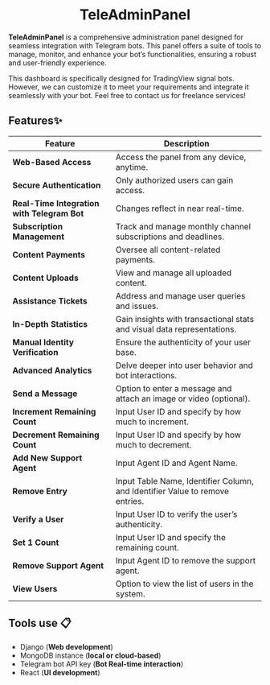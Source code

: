 <h1 align="center">TeleAdminPanel</h1>

**TeleAdminPanel** is a comprehensive administration panel designed for seamless integration with Telegram bots. This panel offers a suite of tools to manage, monitor, and enhance your bot’s functionalities, ensuring a robust and user-friendly experience.

This dashboard is specifically designed for TradingView signal bots. However, we can customize it to meet your requirements and integrate it seamlessly with your bot. Feel free to contact us for freelance services!



## Features✨

| Feature                          | Description                                                                 |
|----------------------------------|-----------------------------------------------------------------------------|
| **Web-Based Access**             | Access the panel from any device, anytime. |
| **Secure Authentication**        | Only authorized users can gain access. |
| **Real-Time Integration with Telegram Bot** | Changes reflect in near real-time. |
| **Subscription Management**      | Track and manage monthly channel subscriptions and deadlines. |
| **Content Payments**             | Oversee all content-related payments. |
| **Content Uploads**              | View and manage all uploaded content. |
| **Assistance Tickets**           | Address and manage user queries and issues. |
| **In-Depth Statistics**          | Gain insights with transactional stats and visual data representations. |
| **Manual Identity Verification** | Ensure the authenticity of your user base. |
| **Advanced Analytics**           | Delve deeper into user behavior and bot interactions. |
| **Send a Message**               | Option to enter a message and attach an image or video (optional). |
| **Increment Remaining Count**    | Input User ID and specify by how much to increment. |
| **Decrement Remaining Count**    | Input User ID and specify by how much to decrement. |
| **Add New Support Agent**        | Input Agent ID and Agent Name. |
| **Remove Entry**                 | Input Table Name, Identifier Column, and Identifier Value to remove entries. |
| **Verify a User**                | Input User ID to verify the user’s authenticity. |
| **Set 1 Count**                  | Input User ID and specify the remaining count. |
| **Remove Support Agent**         | Input Agent ID to remove the support agent. |
| **View Users**                   | Option to view the list of users in the system. |


## Tools use 📋
- Django (**Web development**)
- MongoDB instance (**local or cloud-based**)
- Telegram bot API key (**Bot Real-time interaction**)
- React (**UI development**)






